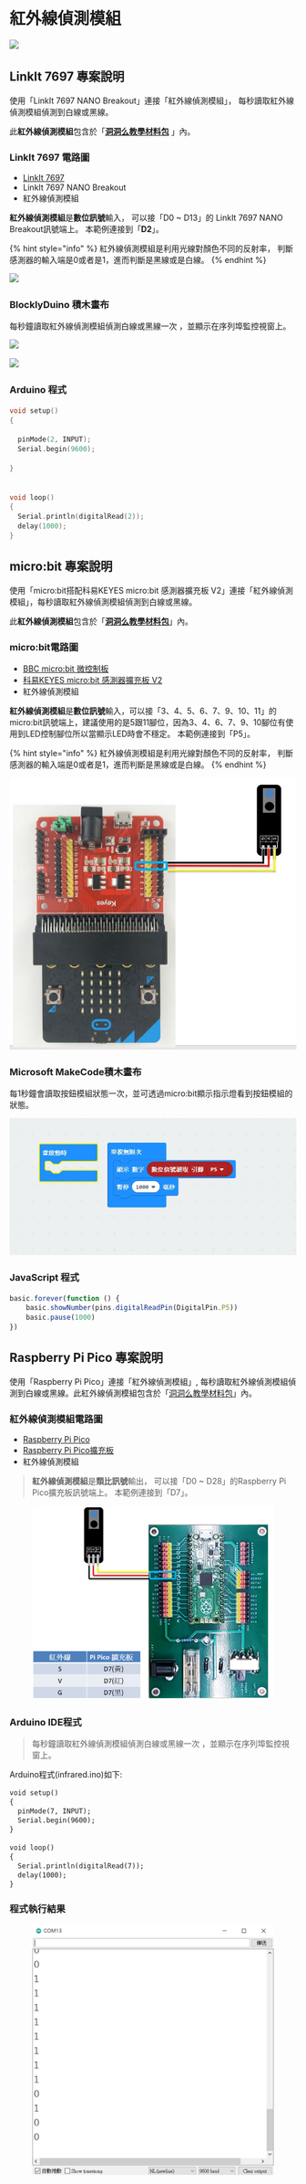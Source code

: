 # 紅外線偵測模組

![](../../.gitbook/assets/linkit7697\_irsesnor\_00.png)

## LinkIt 7697 專案說明

使用「LinkIt 7697 NANO Breakout」連接「紅外線偵測模組」， 每秒讀取紅外線偵測模組偵測到白線或黑線。

此**紅外線偵測模組**包含於「[**洞洞么教學材料包**](https://www.robotkingdom.com.tw/product/rk-education-kit-001/) 」內。

### LinkIt 7697 電路圖

* [LinkIt 7697](https://www.robotkingdom.com.tw/product/linkit-7697/)
* LinkIt 7697 NANO Breakout
* 紅外線偵測模組

**紅外線偵測模組**是**數位訊號**輸入， 可以接「D0 \~ D13」的 LinkIt 7697 NANO Breakout訊號端上。 本範例連接到「**D2**」。

{% hint style="info" %}
紅外線偵測模組是利用光線對顏色不同的反射率， 判斷感測器的輸入端是0或者是1，進而判斷是黑線或是白線。
{% endhint %}

![](../../.gitbook/assets/linkit7697\_irsesnor\_01.png)

### BlocklyDuino 積木畫布

每秒鐘讀取紅外線偵測模組偵測白線或黑線一次 ，並顯示在序列埠監控視窗上。

![](../../.gitbook/assets/linkit7697\_irsesnor\_02.png)

![](../../.gitbook/assets/linkit7697\_irsesnor\_03.png)

### Arduino 程式

```c
void setup()
{

  pinMode(2, INPUT);
  Serial.begin(9600);

}


void loop()
{
  Serial.println(digitalRead(2));
  delay(1000);
}
```

## micro:bit 專案說明

使用「micro:bit搭配科易KEYES micro:bit 感測器擴充板 V2」連接「紅外線偵測模組」，每秒讀取紅外線偵測模組偵測到白線或黑線。

此**紅外線偵測模組**包含於「[**洞洞么教學材料包**](https://www.robotkingdom.com.tw/product/rk-education-kit-001/)」內。

### micro:bit電路圖

* [BBC micro:bit 微控制板
  ](https://www.robotkingdom.com.tw/product/bbc-microbit-1/)
* [科易KEYES micro:bit 感測器擴充板 V2
  ](https://www.robotkingdom.com.tw/product/keyes-microbit-sensor-breakout-v2/)
* 紅外線偵測模組

**紅外線偵測模組**是**數位訊號**輸入，可以接「3、4、5、6、7、9、10、11」的 micro:bit訊號端上，建議使用的是5跟11腳位，因為3、4、6、7、9、10腳位有使用到LED控制腳位所以當顯示LED時會不穩定。 本範例連接到「P5」。

{% hint style="info" %}
紅外線偵測模組是利用光線對顏色不同的反射率， 判斷感測器的輸入端是0或者是1，進而判斷是黑線或是白線。
{% endhint %}

![](<../../.gitbook/assets/01 (7).JPG>)

### Microsoft MakeCode積木畫布

每1秒鐘會讀取按鈕模組狀態一次，並可透過micro:bit顯示指示燈看到按鈕模組的狀態。

![](<../../.gitbook/assets/02 (7) (1) (1).jpg>)

### JavaScript 程式

```javascript
basic.forever(function () {
    basic.showNumber(pins.digitalReadPin(DigitalPin.P5))
    basic.pause(1000)
})
```





## Raspberry Pi Pico 專案說明

使用「Raspberry Pi Pico」連接「紅外線偵測模組」, 每秒讀取紅外線偵測模組偵測到白線或黑線。此紅外線偵測模組包含於「[洞洞么教學材料包](https://robotkingdom.com.tw/product/rk-education-kit-001/)」內。



### 紅外線偵測模組電路圖

* [Raspberry Pi Pico](https://robotkingdom.com.tw/product/raspberry-pi-pico/)[
  ](https://www.robotkingdom.com.tw/product/bbc-microbit-1/)
* [Raspberry Pi Pico擴充板](https://robotkingdom.com.tw/product/pipico-education-kit-001/)[
  ](https://www.robotkingdom.com.tw/product/keyes-microbit-sensor-breakout-v2/)
* 紅外線偵測模組

> **紅外線偵測模組**是**類比訊號**輸出， 可以接「D0 \~ D28」的Raspberry Pi Pico擴充板訊號端上。 本範例連接到「D7」。

<figure><img src="../../.gitbook/assets/image (7) (1).png" alt=""><figcaption></figcaption></figure>



### Arduino IDE程式

> 每秒鐘讀取紅外線偵測模組偵測白線或黑線一次 ，並顯示在序列埠監控視窗上。



Arduino程式(infrared.ino)如下:

```arduino
void setup()
{
  pinMode(7, INPUT);
  Serial.begin(9600);
}

void loop()
{
  Serial.println(digitalRead(7));
  delay(1000);
}
```



### 程式執行結果

<figure><img src="../../.gitbook/assets/image (5).png" alt=""><figcaption></figcaption></figure>
